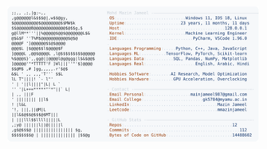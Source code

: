 <picture>
  <source srcset="https://raw.githubusercontent.com/mmazinjameel/mmazinjameel/main/dark_mode.svg?v=1760631204" media="(prefers-color-scheme: dark)">
  <img src="https://raw.githubusercontent.com/mmazinjameel/mmazinjameel/main/light_mode.svg?v=1760631204">
</picture>
